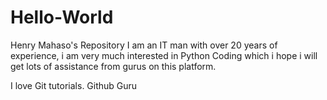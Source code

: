 # Hello-World
Henry Mahaso's Repository
I am an IT man with over 20 years of experience, i am very much interested in Python Coding which i hope i will get lots of assistance from gurus on this platform.

I love Git tutorials.
Github Guru
